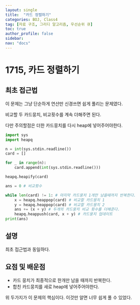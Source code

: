 ```yaml
---
layout: single
title:  "카드 정렬하기"
categories: BOJ, Class4
tag: [자료 구조, 그리디 알고리즘, 우선순위 큐]
toc: true
author_profile: false
sidebar: 
nav: "docs"
---
```


# 1715, 카드 정렬하기

## 최초 접근법

이 문제는 그냥 단순하게 연산만 신경쓰면 쉽게 풀리는 문제였다. 

비교할 두 카드뭉치, 비교횟수를 계속 더해주면 된다. 

다만 주의할점은 더한 카드뭉치를 다시 heap에 넣어주어야한다. 

```python
import sys
import heapq

n = int(sys.stdin.readline())
card = []

for _ in range(n):
    card.append(int(sys.stdin.readline()))

heapq.heapify(card)

ans = 0 # 비교횟수

while len(card) != 1: # 마지막 카드뭉치 1개만 남을때까지 반복한다.
    x = heapq.heappop(card) # 비교할 카드뭉치 1
    y = heapq.heappop(card) # 비교할 카드뭉치 2
    ans += (x + y) # 두개의 카드뭉치 비교 횟수를 더해준다.
    heapq.heappush(card, x + y) # 카드뭉치 업데이트
print(ans)
```

## 설명

최초 접근법과 동일하다. 

## 요점 및 배운점

- 카드 뭉치가 최종적으로 한개만 남을 때까지 반복한다. 
- 합친 카드뭉치를 새로 heap에 넣어주어야한다. 

위 두가지가 이 문제의 핵심이다. 이것만 알면 너무 쉽게 풀 수 있었다. 
